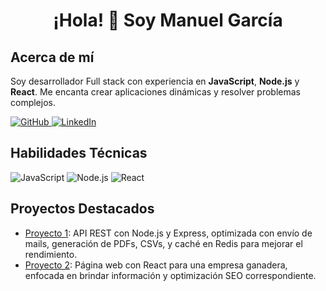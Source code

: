 <!-- Encabezado principal con estilo -->


<h1 align="center">¡Hola! 👋 Soy Manuel García</h1>

<!-- Información personal -->
<h2>Acerca de mí</h2>
<p>
  Soy desarrollador Full stack con experiencia en <strong>JavaScript</strong>, <strong>Node.js</strong> y <strong>React</strong>. Me encanta crear aplicaciones dinámicas y resolver problemas complejos.
</p>

<!-- Iconos y enlaces -->
<p>
  <a href="https://github.com/Manuelgarcia1">
    <img src="https://img.shields.io/badge/GitHub-181717?style=for-the-badge&logo=github&logoColor=white" alt="GitHub">
  </a>
  <a href="https://www.linkedin.com/in/usuario123/">
    <img src="https://img.shields.io/badge/LinkedIn-0077B5?style=for-the-badge&logo=linkedin&logoColor=white" alt="LinkedIn">
  </a>
</p>

<!-- Habilidades -->
<h2>Habilidades Técnicas</h2>
<p>
  <img src="https://img.shields.io/badge/JavaScript-F7DF1E?style=for-the-badge&logo=javascript&logoColor=black" alt="JavaScript">
  <img src="https://img.shields.io/badge/Node.js-339933?style=for-the-badge&logo=nodedotjs&logoColor=white" alt="Node.js">
  <img src="https://img.shields.io/badge/React-61DAFB?style=for-the-badge&logo=react&logoColor=black" alt="React">
</p>

<!-- Proyectos destacados -->
<h2>Proyectos Destacados</h2>
<ul>
  <li>
    <a href="https://github.com/Manuelgarcia1/API-NodeJS1">Proyecto 1</a>: API REST con Node.js y Express, optimizada con envío de mails, generación de PDFs, CSVs, y caché en Redis para mejorar el rendimiento.
  </li>
  <li>
    <a href="https://github.com/Manuelgarcia1/ferias-del-centro">Proyecto 2</a>: Página web con React para una empresa ganadera, enfocada en brindar información y optimización SEO correspondiente.
  </li>
</ul>
